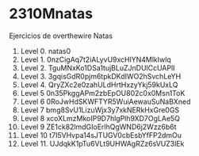 # 2310Mnatas
Ejercicios de overthewire Natas


1. Level 0.
natas0
2. Level 1.
0nzCigAq7t2iALyvU9xcHlYN4MlkIwlq
3. Level 2.
TguMNxKo1DSa1tujBLuZJnDUlCcUAPlI
4. Level 3.
3gqisGdR0pjm6tpkDKdIWO2hSvchLeYH
5. Level 4.
QryZXc2e0zahULdHrtHxzyYkj59kUxLQ
5. Level 5
0n35PkggAPm2zbEpOU802c0x0Msn1ToK
6. Level 6
0RoJwHdSKWFTYR5WuiAewauSuNaBXned
7. Level 7
bmg8SvU1LizuWjx3y7xkNERkHxGre0GS
8. Level 8
xcoXLmzMkoIP9D7hlgPlh9XD7OgLAe5Q
9. Level 9
ZE1ck82lmdGIoErlhQgWND6j2Wzz6b6t
10. Level 10
t7I5VHvpa14sJTUGV0cbEsbYfFP2dmOu
11. Level 11.
UJdqkK1pTu6VLt9UHWAgRZz6sVUZ3lEk
